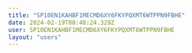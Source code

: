```yaml
---
title: "SP10EN1KAHBF1MECMD6XY6FKYPQXMT6WTPPN9FBHE"
date: 2024-02-19T08:48:24.329Z
user: SP10EN1KAHBF1MECMD6XY6FKYPQXMT6WTPPN9FBHE
layout: "users"
---
```

    